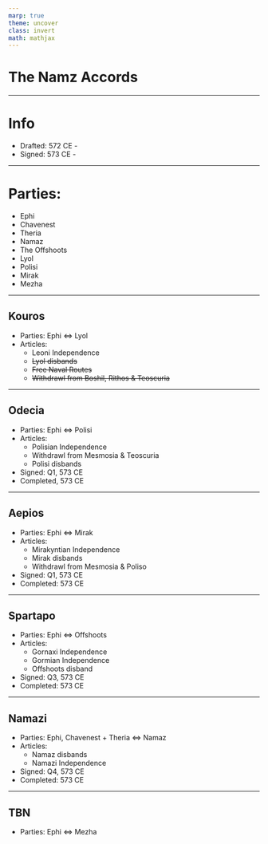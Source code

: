 ```yaml
---
marp: true
theme: uncover
class: invert
math: mathjax
---
```


# The Namz Accords

---

# Info
* Drafted: 572 CE - 
* Signed: 573 CE -

---
# Parties: 
* Ephi
* Chavenest
* Theria
* Namaz
* The Offshoots
* Lyol
* Polisi
* Mirak
* Mezha

---

## Kouros
* Parties: Ephi $\Leftrightarrow$ Lyol
* Articles:
    - Leoni Independence
    - ~~Lyol disbands~~
    - ~~Free Naval Routes~~
    - ~~Withdrawl from Boshil, Rithos & Teoscuria~~

---

## Odecia
* Parties: Ephi $\Leftrightarrow$ Polisi
* Articles:
    - Polisian Independence
    - Withdrawl from Mesmosia & Teoscuria
    - Polisi disbands
* Signed: Q1, 573 CE
* Completed, 573 CE

---

## Aepios
* Parties: Ephi $\Leftrightarrow$ Mirak
* Articles:
    - Mirakyntian Independence
    - Mirak disbands
    - Withdrawl from Mesmosia & Poliso
* Signed: Q1, 573 CE
* Completed: 573 CE

---

## Spartapo
* Parties: Ephi $\Leftrightarrow$ Offshoots
* Articles:
    - Gornaxi Independence
    - Gormian Independence
    - Offshoots disband
* Signed: Q3, 573 CE
* Completed: 573 CE

---

## Namazi
* Parties: Ephi, Chavenest + Theria $\Leftrightarrow$ Namaz
* Articles:
    - Namaz disbands
    - Namazi Independence
* Signed: Q4, 573 CE
* Completed: 573 CE

---

## TBN
* Parties: Ephi $\Leftrightarrow$ Mezha